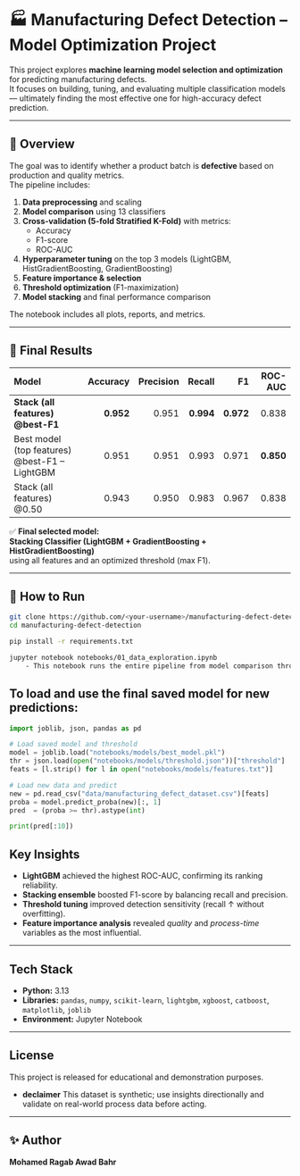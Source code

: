 # 🏭 Manufacturing Defect Detection – Model Optimization Project

This project explores **machine learning model selection and optimization** for predicting manufacturing defects.  
It focuses on building, tuning, and evaluating multiple classification models — ultimately finding the most effective one for high-accuracy defect prediction.

---

## 📘 Overview

The goal was to identify whether a product batch is **defective** based on production and quality metrics.  
The pipeline includes:

1. **Data preprocessing** and scaling  
2. **Model comparison** using 13 classifiers  
3. **Cross-validation (5-fold Stratified K-Fold)** with metrics:
   - Accuracy  
   - F1-score  
   - ROC-AUC  
4. **Hyperparameter tuning** on the top 3 models (LightGBM, HistGradientBoosting, GradientBoosting)  
5. **Feature importance & selection**  
6. **Threshold optimization** (F1-maximization)  
7. **Model stacking** and final performance comparison  

The notebook includes all plots, reports, and metrics.

---

## 🧠 Final Results

| Model | Accuracy | Precision | Recall | F1 | ROC-AUC |
|:--|--:|--:|--:|--:|--:|
| **Stack (all features) @best-F1** | **0.952** | 0.951 | **0.994** | **0.972** | 0.838 |
| Best model (top features) @best-F1 – LightGBM | 0.951 | 0.951 | 0.993 | 0.971 | **0.850** |
| Stack (all features) @0.50 | 0.943 | 0.950 | 0.983 | 0.967 | 0.838 |

✅ **Final selected model:**  
**Stacking Classifier (LightGBM + GradientBoosting + HistGradientBoosting)**  
using all features and an optimized threshold (max F1).

---

## 🚀 How to Run

```bash
git clone https://github.com/<your-username>/manufacturing-defect-detection.git
cd manufacturing-defect-detection

pip install -r requirements.txt

jupyter notebook notebooks/01_data_exploration.ipynb
    - This notebook runs the entire pipeline from model comparison through final evaluation.

```

## To load and use the final saved model for new predictions:

```py
import joblib, json, pandas as pd

# Load saved model and threshold
model = joblib.load("notebooks/models/best_model.pkl")
thr = json.load(open("notebooks/models/threshold.json"))["threshold"]
feats = [l.strip() for l in open("notebooks/models/features.txt")]

# Load new data and predict
new = pd.read_csv("data/manufacturing_defect_dataset.csv")[feats]
proba = model.predict_proba(new)[:, 1]
pred  = (proba >= thr).astype(int)

print(pred[:10])
```

## Key Insights

- **LightGBM** achieved the highest ROC-AUC, confirming its ranking reliability.  
- **Stacking ensemble** boosted F1-score by balancing recall and precision.  
- **Threshold tuning** improved detection sensitivity (recall ↑ without overfitting).  
- **Feature importance analysis** revealed *quality* and *process-time* variables as the most influential.

---

## Tech Stack

- **Python:** 3.13  
- **Libraries:** `pandas`, `numpy`, `scikit-learn`, `lightgbm`, `xgboost`, `catboost`, `matplotlib`,  `joblib`  
- **Environment:** Jupyter Notebook

---

## License

This project is released for educational and demonstration purposes.

- **declaimer** This dataset is synthetic; use insights directionally and validate on real-world process data before acting.

---

## ✨ Author

**Mohamed Ragab Awad Bahr**  



